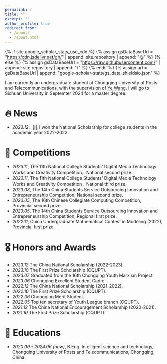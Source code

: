 ```yaml
---
permalink: /
title: ""
excerpt: ""
author_profile: true
redirect_from: 
  - /about/
  - /about.html
---
```


{% if site.google_scholar_stats_use_cdn %}
{% assign gsDataBaseUrl = "https://cdn.jsdelivr.net/gh/" | append: site.repository | append: "@" %}
{% else %}
{% assign gsDataBaseUrl = "https://raw.githubusercontent.com/" | append: site.repository | append: "/" %}
{% endif %}
{% assign url = gsDataBaseUrl | append: "google-scholar-stats/gs_data_shieldsio.json" %}

<span class='anchor' id='about-me'></span>

I am currently an undergraduate student at Chongqing University of Posts and Telecommunications, with the supervision of [Ye Wang](https://wangye0523.github.io/). I will go to Sichuan University in Septemter 2024 for a master degree.


# 🔥 News
- *2023.12*: &nbsp;🎉🎉 I won the National Scholarship for college students in the academic year 2022-2023. 


# 📝 Competitions 
- *2023.11*, The 11th National College Students' Digital Media Technology Works and Creativity Competition，National second prize.
- *2023.11*, The 11th National College Students' Digital Media Technology Works and Creativity Competition，National third prize.
- *2023.08*, The 14th China Students Service Outsourcing Innovation and Entrepreneurship Competition, National second prize.
- *2023.05*, The 16th Chinese Collegiate Computing Competition, Provincial second prize.
- *2023.05*, The 14th China Students Service Outsourcing Innovation and Entrepreneurship Competition, Regional first prize.
- *2022.11*, China Undergraduate Mathematical Contest in Modeling (2022), Provincial first prize.



# 🎖 Honors and Awards
- *2023.12* The China National Scholarship (2022-2023).
- *2023.10* The First Prize Scholarship (CQUPT).
- *2023.07* Graduated from the 16th Chongqing Youth Marxism Project.
- *2023.06* Chongqing Excellent Student Cadre.
- *2022.12* The China National Scholarship (2021-2022).
- *2022.10* The First Prize Scholarship (CQUPT).
- *2022.06* Chongqing Merit Student.
- *2022.05* Top ten secretary of Youth League branch (CQUPT).
- *2021.12* The China National Encouragement Scholarship (2020-2021).
- *2021.10* The First Prize Scholarship (CQUPT).



# 📖 Educations
- *2020.09 - 2024.06 (now)*, B.Eng. Intelligent science and technology, Chongqing University of Posts and Telecommunications, Chongqing, China.


<!--

# 💬 Invited Talks
- *2021.06*, Lorem ipsum dolor sit amet, consectetur adipiscing elit. Vivamus ornare aliquet ipsum, ac tempus justo dapibus sit amet. 
- *2021.03*, Lorem ipsum dolor sit amet, consectetur adipiscing elit. Vivamus ornare aliquet ipsum, ac tempus justo dapibus sit amet.  \| [\[video\]](https://github.com/)

# 💻 Internships
- *2019.05 - 2020.02*, [Lorem](https://github.com/), China.
-->

